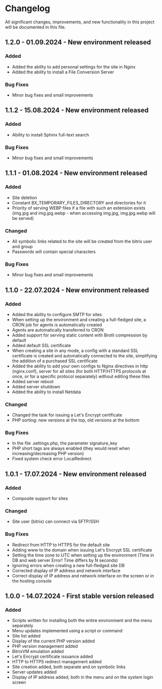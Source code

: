 # Changelog
All significant changes, improvements, and new functionality in this project will be documented in this file.
## 1.2.0 - 01.09.2024 - New environment released
### Added
- Added the ability to add personal settings for the site in Nginx
- Added the ability to install a File Conversion Server
### Bug Fixes
- Minor bug fixes and small improvements
## 1.1.2 - 15.08.2024 - New environment released
### Added
- Ability to install Sphinx full-text search
### Bug Fixes
- Minor bug fixes and small improvements
## 1.1.1 - 01.08.2024 - New environment released
### Added
- Site deletion
- Constant BX_TEMPORARY_FILES_DIRECTORY and directories for it
- Priority of serving WEBP files if a file with such an extension exists (img.jpg and img.jpg.webp - when accessing img.jpg, img.jpg.webp will be served)
### Changed
- All symbolic links related to the site will be created from the bitrix user and group
- Passwords will contain special characters
### Bug Fixes
- Minor bug fixes and small improvements
## 1.1.0 - 22.07.2024 - New environment released
### Added
- Added the ability to configure SMTP for sites
- When setting up the environment and creating a full-fledged site, a CRON job for agents is automatically created
- Agents are automatically transferred to CRON
- Added support for serving static content with Brotli compression by default
- Added default SSL certificate
- When creating a site in any mode, a config with a standard SSL certificate is created and automatically connected to the site, simplifying the addition of a purchased SSL certificate
- Added the ability to add your own configs to Nginx directives in http (nginx.conf), server for all sites (for both HTTP/HTTPS protocols at once, or for a specific protocol separately) without editing these files
- Added server reboot
- Added server shutdown
- Added the ability to install Netdata
### Changed
- Changed the task for issuing a Let's Encrypt certificate
- PHP sorting: new versions at the top, old versions at the bottom
### Bug Fixes
- In the file .settings.php, the parameter signature_key
- PHP short tags are always enabled (they would reset when increasing/decreasing PHP version)
- Fixed system check error LocalRedirect
## 1.0.1 - 17.07.2024 - New environment released
### Added
- Composite support for sites
### Changed
- Site user (bitrix) can connect via SFTP/SSH
### Bug Fixes
- Redirect from HTTP to HTTPS for the default site
- Adding www to the domain when issuing Let's Encrypt SSL certificate
- Setting the time zone to UTC when setting up the environment (Time in DB and web server Error! Time differs by N seconds)
- Ignoring errors when creating a new full-fledged site DB
- Corrected display of IP address and network interface
- Correct display of IP address and network interface on the screen or in the hosting console
## 1.0.0 - 14.07.2024 - First stable version released
### Added
- Scripts written for installing both the entire environment and the menu separately
- Menu updates implemented using a script or command
- Site list added
- Display of the current PHP version added
- PHP version management added
- BitrixVM emulation added
- Let's Encrypt certificate issuance added
- HTTP to HTTPS redirect management added
- Site creation added, both separate and on symbolic links
- Server updates added
- Display of IP address added, both in the menu and on the system login screen